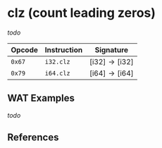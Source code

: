 
# clz (count leading zeros)

_todo_



| Opcode | Instruction | Signature |
|--------|-------------|-----------|
| `0x67` | `i32.clz`   | $[ \text{i32} ] \to [ \text{i32} ]$ |
| `0x79` | `i64.clz`   | $[ \text{i64} ] \to [ \text{i64} ]$ |



## WAT Examples

_todo_


## References

[^§2.4.1]: _WebAssembly Core Specification: Numeric Instructions_ - <https://webassembly.github.io/spec/core/bikeshed/#numeric-instructions%E2%91%A0>
[^§4.3.2.20]: _WebAssembly Core Specification, Execution, Numerics, Integer Operations, iclzn_ - <https://webassembly.github.io/spec/core/bikeshed/#-hrefop-iclzmathrmiclz_n-i>

